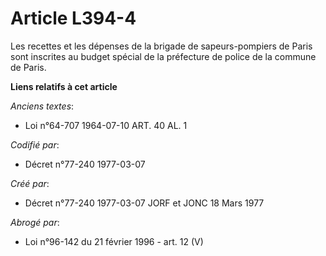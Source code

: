 # Article L394-4

Les recettes et les dépenses de la brigade de sapeurs-pompiers de Paris sont inscrites au budget spécial de la préfecture de
police de la commune de Paris.

**Liens relatifs à cet article**

_Anciens textes_:

  - Loi n°64-707 1964-07-10 ART. 40 AL. 1

_Codifié par_:

  - Décret n°77-240 1977-03-07

_Créé par_:

  - Décret n°77-240 1977-03-07 JORF et JONC 18 Mars 1977

_Abrogé par_:

  - Loi n°96-142 du 21 février 1996 - art. 12 (V)
